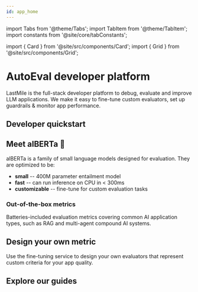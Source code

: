 ```yaml
---
id: app_home
---
```


import Tabs from '@theme/Tabs';
import TabItem from '@theme/TabItem';
import constants from '@site/core/tabConstants';

<!-- import { GettingStartedCard } from '@site/src/components/home/GettingStartedCard'; -->

import { Card } from '@site/src/components/Card';
import { Grid } from '@site/src/components/Grid';

# AutoEval developer platform

LastMile is the full-stack developer platform to debug, evaluate and improve LLM applications. We make it easy to fine-tune custom evaluators, set up guardrails & monitor app performance.

## Developer quickstart

<!-- <GettingStartedCard
pythonCode={`
    from lastmile import LastMile
    lastmile.eval("Hello world")`
}
nodeCode={`const { LastMile } = require('lastmile');
  LastMile.eval("Hello world");`}
className="custom-split-pane"
leftPaneClassName="custom-left-pane"
rightPaneClassName="custom-right-pane"
/> -->

## Meet alBERTa 🍁

alBERTa is a family of small language models designed for evaluation. They are optimized to be:

- **small** -- 400M parameter entailment model
- **fast** -- can run inference on CPU in < 300ms
- **customizable** -- fine-tune for custom evaluation tasks

<Grid className="custom-grid">
  <Card
    href="/alberta"
    title="alBERTa-512 🍁"
    description="2048 token context, specialized for evaluation tasks (like faithfulness), and gives a numeric 0->1 score."
    backgroundColor="#F5F5F5"
    className="custom-card"
  />
  <Card
    href="/alberta"
    title="alBERTa-LC-8k 🍁"
    description="Long-context window variant that can scale to 128k+ tokens using a scaled dot-product attention layer"
    backgroundColor="#F5F5F5"
    className="custom-card"
  />
</Grid>

### Out-of-the-box metrics

Batteries-included evaluation metrics covering common AI application types, such as RAG and multi-agent compound AI systems.

<Grid className="custom-grid">
  <Card
    href="/metrics"
    title="Faithfulness"
    description="Measures how adherent or faithful an LLM response is to the provided context. Often used for hallucination detection."
    backgroundColor="#F1F1F1"
    className="custom-card"
  />
  <Card
    href="/metrics"
    title="Semantic Similarity"
    description="Measures semantic similarity between two strings. Often used for context relevance, or input/output relevance, or similarity between a response and ground truth."
    backgroundColor="#F1F1F1"
    className="custom-card"
  />
  <Card
    href="/metrics"
    title="Summarization Quality"
    description="Quantify the quality of a summarization response."
    backgroundColor="#F1F1F1"
    className="custom-card"
  />
  <Card
    href="/metrics"
    title="Toxicity"
    description="Quantify the toxicity level in an LLM response."
    backgroundColor="#F1F1F1"
    className="custom-card"
  />
  <Card
    href="/metrics"
    title="More"
    description="Explore other metrics available in AutoEval, or keep reading to design your own metric."
    backgroundColor="#F7F7F7"
    className="custom-card"
  />
</Grid>

## Design your own metric

Use the fine-tuning service to design your own evaluators that represent custom criteria for your app quality.

<Grid className="custom-grid">
  <Card
    href="/datasets"
    title="Datasets"
    description="Upload and manage application data for running and training evals"
    backgroundColor="#FBF6F7"
    className="custom-card"
  />
  <Card
    href="/llm_judge"
    title="LLM Judge"
    description="Generate high-quality labels for your data using a mixture of LLM Judge with human-in-the-loop"
    backgroundColor="#F2F9FF"
    className="custom-card"
  />
  <Card
    href="/fine_tune"
    title="Fine-tune"
    description="Use the AutoEval fine-tuning service to develop custom metrics for your application."
    backgroundColor="#EFFFF4"
    className="custom-card"
  />
  <Card
    href="/serve"
    title="Run Evals"
    description="Compute metrics by running high-performance inference on a prebuilt or fine-tuned model."
    backgroundColor="#F7EFFF"
    className="custom-card"
  />
</Grid>

## Explore our guides

<Grid className="custom-grid">
  <Card
    href="/retrieval_systems"
    title="Retrieval systems"
    description="Evaluate a RAG application for hallucination, relevance and a custom brand tone metric."
    className="custom-card"
  />
  <Card
    href="/multi_agent"
    title="Multi-agent applications"
    description="Evaluate end-to-end and intermediate step metrics for a compound AI system."
    className="custom-card"
  />
  <Card
    href="/realtime_guardrails"
    title="Real-time guardrails"
    description="Use alBERTa 🍁 model inference for real-time use-cases, like guardrails."
    className="custom-card"
  />
</Grid>
